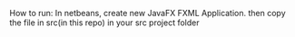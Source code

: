 How to run:
In netbeans, create new JavaFX FXML Application. then copy the file in src(in this repo) in your src project folder
